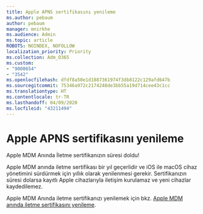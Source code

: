 ```yaml
---
title: Apple APNS sertifikasını yenileme
ms.author: pebaum
author: pebaum
manager: mnirkhe
ms.audience: Admin
ms.topic: article
ROBOTS: NOINDEX, NOFOLLOW
localization_priority: Priority
ms.collection: Adm_O365
ms.custom:
- "9000654"
- "3542"
ms.openlocfilehash: dfdf8a50e1d1887361974f3db8122c129afd647b
ms.sourcegitcommit: 75346a972c2174248de3bb55a19d714cee43c1cc
ms.translationtype: HT
ms.contentlocale: tr-TR
ms.lasthandoff: 04/09/2020
ms.locfileid: "43211494"
---
```

# <a name="renew-apple-apns-certificate"></a>Apple APNS sertifikasını yenileme

Apple MDM Anında İletme sertifikanızın süresi doldu!

Apple MDM anında iletme sertifikası bir yıl geçerlidir ve iOS ile macOS cihaz yönetimini sürdürmek için yıllık olarak yenilenmesi gerekir. Sertifikanızın süresi dolarsa kayıtlı Apple cihazlarıyla iletişim kurulamaz ve yeni cihazlar kaydedilemez.

Apple MDM Anında iletme sertifikanızı yenilemek için bkz. [Apple MDM anında iletme sertifikasını yenileme](https://docs.microsoft.com/intune/enrollment/apple-mdm-push-certificate-get#renew-apple-mdm-push-certificate).
